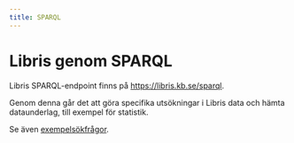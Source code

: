 ```yaml
---
title: SPARQL
---
```


# Libris genom SPARQL

Libris SPARQL-endpoint finns på https://libris.kb.se/sparql.

Genom denna går det att göra specifika utsökningar i Libris data och hämta dataunderlag, till exempel för statistik.

Se även [exempelsökfrågor](../howto/sparql_examples.md).